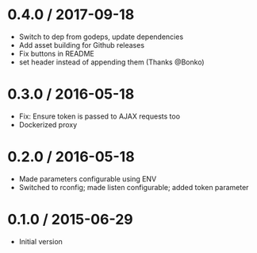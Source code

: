 # 0.4.0 / 2017-09-18

  * Switch to dep from godeps, update dependencies
  * Add asset building for Github releases
  * Fix buttons in README
  * set header instead of appending them (Thanks @Bonko)

# 0.3.0 / 2016-05-18

  * Fix: Ensure token is passed to AJAX requests too
  * Dockerized proxy

# 0.2.0 / 2016-05-18

  * Made parameters configurable using ENV
  * Switched to rconfig; made listen configurable; added token parameter

# 0.1.0 / 2015-06-29
  * Initial version
